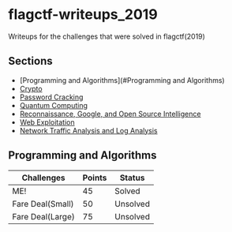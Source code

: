 # flagctf-writeups_2019

Writeups for the challenges that were solved in flagctf(2019)

## Sections 
- [Programming and Algorithms](#Programming and Algorithms)
- [Crypto](#crypto)
- [Password Cracking](#cracking)
- [Quantum Computing](#quantum)
- [Reconnaissance, Google, and Open Source Intelligence](#misc)
- [Web Exploitation](#web)
- [Network Traffic Analysis and Log Analysis](#forensics)


## Programming and Algorithms
| Challenges  |Points   |Status   |
| ------------ | ------------ | ------------ |
| ME!  | 45  | Solved  |
|  Fare Deal(Small) |50   | Unsolved  |
| Fare Deal(Large)  | 75  |  Unsolved |
